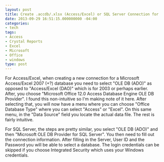 ```yaml
---
layout: post
title: Create .accdb/.xlsx (Access/Excel) or SQL Server Connection for Crystal Reports
date: 2013-09-29 16:51:15.000000000 -04:00
categories:
- tech
tags:
- Access
- Crystal Reports
- Excel
- Microsoft
- Office
- windows
type: post
---
```

For Access/Excel, when creating a new connection for a Microsoft Access/Excel 2007 (+?) database you need to select "OLE DB (ADO)" as opposed to "Access/Excel (DAO)" which is for 2003 or perhaps earlier. After, you choose "Microsoft Office 12.0 Access Database Engine OLE DB Provider". I found this non-intuitive so I'm making note of it here. After selecting that, you will now have a menu where you can choose "Office Database Type" where you can select "Access" or "Excel". On this same menu, in the "Data Source" field you locate the actual data file. The rest is fairly intuitive.

For SQL Server, the steps are pretty similar, you select "OLE DB (ADO)" and then "Microsoft OLE DB Provider for SQL Server". You then need to fill out the connection information. After filling in the Server, User ID and the Password you will be able to select a database. The login credentials can be skipped if you choose Integrated Security which uses your Windows credentials.

